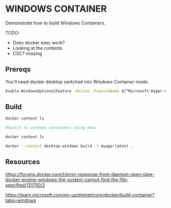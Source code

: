 # WINDOWS CONTAINER

Demonstrate how to build Windows Containers.  

TODO:

* Does docker exec work?
* Looking at the contents
* CSC? missing

## Prereqs 

You'll need docker desktop switched into Windows Container mode.  

```sh
Enable-WindowsOptionalFeature -Online -FeatureName $(“Microsoft-Hyper-V”, “Containers”) -All
```

## Build

```sh
docker context ls

#Switch to windows containers using menu

docker context ls

docker --context desktop-windows build -t myapp:latest .
```

## Resources


https://forums.docker.com/t/error-response-from-daemon-open-pipe-docker-engine-windows-the-system-cannot-find-the-file-specified/131750/2

https://learn.microsoft.com/en-us/dotnet/core/docker/build-container?tabs=windows
